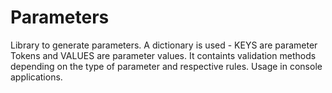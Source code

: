 # Parameters
Library to generate parameters.
A dictionary is used - KEYS are parameter Tokens and VALUES are parameter values.
It containts validation methods depending on the type of parameter and respective rules.
Usage in console applications.
